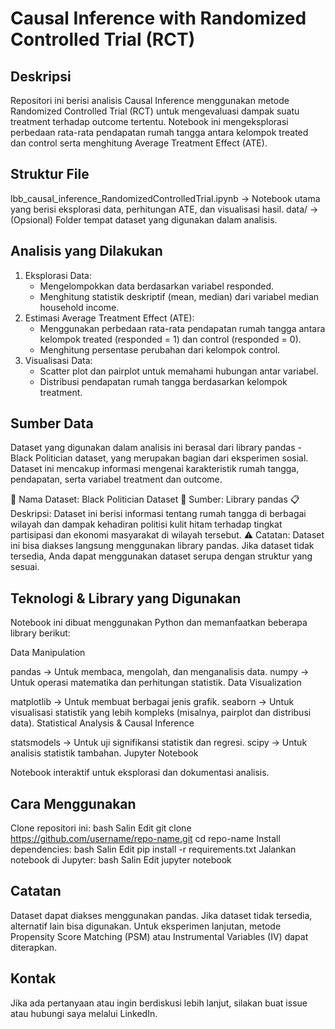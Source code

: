 # Causal Inference with Randomized Controlled Trial (RCT)

## Deskripsi
Repositori ini berisi analisis Causal Inference menggunakan metode Randomized Controlled Trial (RCT) untuk mengevaluasi dampak suatu treatment terhadap outcome tertentu. Notebook ini mengeksplorasi perbedaan rata-rata pendapatan rumah tangga antara kelompok treated dan control serta menghitung Average Treatment Effect (ATE).

## Struktur File
lbb_causal_inference_RandomizedControlledTrial.ipynb → Notebook utama yang berisi eksplorasi data, perhitungan ATE, dan visualisasi hasil.
data/ → (Opsional) Folder tempat dataset yang digunakan dalam analisis.

## Analisis yang Dilakukan
1. Eksplorasi Data:
   - Mengelompokkan data berdasarkan variabel responded.
   - Menghitung statistik deskriptif (mean, median) dari variabel median household income.
2. Estimasi Average Treatment Effect (ATE):
   - Menggunakan perbedaan rata-rata pendapatan rumah tangga antara kelompok treated (responded = 1) dan control (responded = 0).
   - Menghitung persentase perubahan dari kelompok control.
3. Visualisasi Data:
   - Scatter plot dan pairplot untuk memahami hubungan antar variabel.
   - Distribusi pendapatan rumah tangga berdasarkan kelompok treatment.
## Sumber Data
Dataset yang digunakan dalam analisis ini berasal dari library pandas - Black Politician dataset, yang merupakan bagian dari eksperimen sosial. Dataset ini mencakup informasi mengenai karakteristik rumah tangga, pendapatan, serta variabel treatment dan outcome.

📌 Nama Dataset: Black Politician Dataset
🔗 Sumber: Library pandas
📋 Deskripsi:
Dataset ini berisi informasi tentang rumah tangga di berbagai wilayah dan dampak kehadiran politisi kulit hitam terhadap tingkat partisipasi dan ekonomi masyarakat di wilayah tersebut.
⚠️ Catatan: Dataset ini bisa diakses langsung menggunakan library pandas. Jika dataset tidak tersedia, Anda dapat menggunakan dataset serupa dengan struktur yang sesuai.

## Teknologi & Library yang Digunakan
Notebook ini dibuat menggunakan Python dan memanfaatkan beberapa library berikut:

Data Manipulation

pandas → Untuk membaca, mengolah, dan menganalisis data.
numpy → Untuk operasi matematika dan perhitungan statistik.
Data Visualization

matplotlib → Untuk membuat berbagai jenis grafik.
seaborn → Untuk visualisasi statistik yang lebih kompleks (misalnya, pairplot dan distribusi data).
Statistical Analysis & Causal Inference

statsmodels → Untuk uji signifikansi statistik dan regresi.
scipy → Untuk analisis statistik tambahan.
Jupyter Notebook

Notebook interaktif untuk eksplorasi dan dokumentasi analisis.
## Cara Menggunakan
Clone repositori ini:
bash
Salin
Edit
git clone https://github.com/username/repo-name.git
cd repo-name
Install dependencies:
bash
Salin
Edit
pip install -r requirements.txt
Jalankan notebook di Jupyter:
bash
Salin
Edit
jupyter notebook
## Catatan
Dataset dapat diakses menggunakan pandas. Jika dataset tidak tersedia, alternatif lain bisa digunakan.
Untuk eksperimen lanjutan, metode Propensity Score Matching (PSM) atau Instrumental Variables (IV) dapat diterapkan.
## Kontak
Jika ada pertanyaan atau ingin berdiskusi lebih lanjut, silakan buat issue atau hubungi saya melalui LinkedIn.
